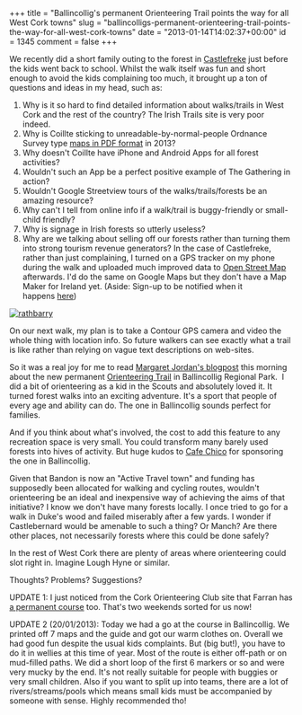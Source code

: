 +++
title = "Ballincollig's permanent Orienteering Trail points the way for all West Cork towns"
slug = "ballincolligs-permanent-orienteering-trail-points-the-way-for-all-west-cork-towns"
date = "2013-01-14T14:02:37+00:00"
id = 1345
comment = false
+++

We recently did a short family outing to the forest in [Castlefreke](http://www.coillteoutdoors.ie/?id=53andrec_site=16) just before the kids went back to school. Whilst the walk itself was fun and short enough to avoid the kids complaining too much, it brought up a ton of questions and ideas in my head, such as:

1.  Why is it so hard to find detailed information about walks/trails in West Cork and the rest of the country? The Irish Trails site is very poor indeed.
2.  Why is Coillte sticking to unreadable-by-normal-people Ordnance Survey type [maps in PDF format](http://www.coillteoutdoors.ie/?id=53andrec_site=16) in 2013?
3.  Why doesn't Coillte have iPhone and Android Apps for all forest activities?
4.  Wouldn't such an App be a perfect positive example of The Gathering in action?
5.  Wouldn't Google Streetview tours of the walks/trails/forests be an amazing resource?
6.  Why can't I tell from online info if a walk/trail is buggy-friendly or small-child friendly?
7.  Why is signage in Irish forests so utterly useless?
8.  Why are we talking about selling off our forests rather than turning them into strong tourism revenue generators?
In the case of Castlefreke, rather than just complaining, I turned on a GPS tracker on my phone during the walk and uploaded much improved data to [Open Street Map](http://www.openstreetmap.org/?lat=51.572699546813965andlon=-8.965208530426025andzoom=15) afterwards. I'd do the same on Google Maps but they don't have a Map Maker for Ireland yet. (Aside: Sign-up to be notified when it happens [here](http://code.google.com/p/google-mapmaker/wiki/MappingIE))

[![](https://d1tidq54inel9p.cloudfront.net/wp-content/uploads/2013/01/rathbarry.jpg "rathbarry")](http://www.openstreetmap.org/?lat=51.572699546813965andlon=-8.965208530426025andzoom=15)

On our next walk, my plan is to take a Contour GPS camera and video the whole thing with location info. So future walkers can see exactly what a trail is like rather than relying on vague text descriptions on web-sites.

So it was a real joy for me to read [Margaret Jordan's blogpost](http://ballincollig.wordpress.com/2013/01/14/ballincollig-regional-park-orienteering-course-and-trails/) this morning about the new permanent [Orienteering Trail](http://www.corko.net/ballincollig_poc) in Ballincollig Regional Park.  I did a bit of orienteering as a kid in the Scouts and absolutely loved it. It turned forest walks into an exciting adventure. It's a sport that people of every age and ability can do. The one in Ballincollig sounds perfect for families.

And if you think about what's involved, the cost to add this feature to any recreation space is very small. You could transform many barely used forests into hives of activity. But huge kudos to [Cafe Chico](http://www.cafechico.ie/) for sponsoring the one in Ballincollig.

Given that Bandon is now an "Active Travel town" and funding has supposedly been allocated for walking and cycling routes, wouldn't orienteering be an ideal and inexpensive way of achieving the aims of that initiative? I know we don't have many forests locally. I once tried to go for a walk in Duke's wood and failed miserably after a few yards. I wonder if Castlebernard would be amenable to such a thing? Or Manch? Are there other places, not necessarily forests where this could be done safely?

In the rest of West Cork there are plenty of areas where orienteering could slot right in. Imagine Lough Hyne or similar.

Thoughts? Problems? Suggestions?

UPDATE 1: I just noticed from the Cork Orienteering Club site that Farran has [a permanent course](http://www.corko.net/maps) too. That's two weekends sorted for us now!

UPDATE 2 (20/01/2013): Today we had a go at the course in Ballincollig. We printed off 7 maps and the guide and got our warm clothes on. Overall we had good fun despite the usual kids complaints. But (big but!), you have to do it in wellies at this time of year. Most of the route is either off-path or on mud-filled paths. We did a short loop of the first 6 markers or so and were very mucky by the end. It's not really suitable for people with buggies or very small children. Also if you want to split up into teams, there are a lot of rivers/streams/pools which means small kids must be accompanied by someone with sense. Highly recommended tho!

&nbsp;

&nbsp;
